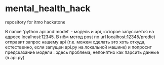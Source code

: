 # mental_health_hack
repository for itmo hackatone 

В  папке 'python api and model' - модель и api, которое запускается на адресе localhost:12345. В нём метод post по url localhost:12345/predict отправит запрос нашему api (т.е. можем сделать это хоть откуда, естественно, если запущен api.py на локальной машине) и попросит прeдсказание модели : здесь проблема, непонятно как парсить данные (в api.py)



